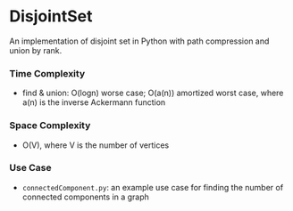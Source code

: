 # DisjointSet
An implementation of disjoint set in Python with path compression and union by rank.

### Time Complexity

- find & union: O(logn) worse case; O(a(n)) amortized worst case, where a(n) is the inverse Ackermann function

### Space Complexity

- O(V), where V is the number of vertices

### Use Case

- `connectedComponent.py`: an example use case for finding the number of connected components in a graph
